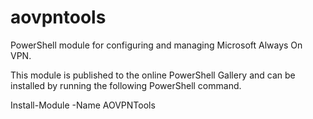 # aovpntools
PowerShell module for configuring and managing Microsoft Always On VPN.

This module is published to the online PowerShell Gallery and can be installed by running the following PowerShell command.

Install-Module -Name AOVPNTools
